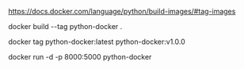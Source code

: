 https://docs.docker.com/language/python/build-images/#tag-images

docker build --tag python-docker .

docker tag python-docker:latest python-docker:v1.0.0

docker run -d -p 8000:5000 python-docker
